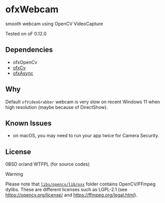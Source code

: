# ofxWebcam

smooth webcam using OpenCV VideoCapture

Tested on oF 0.12.0

## Dependencies

- ofxOpenCv
- [ofxCv](https://github.com/kylemcdonald/ofxCv)
- [ofxAsync](https://github.com/funatsufumiya/ofxAsync)

## Why

Default `ofVideoGrabber` webcam is very slow on recent Windows 11 when high resolution (maybe because of DirectShow).

## Known Issues

- on macOS, you may need to run your app twice for Camera Security.

## License

0BSD or/and WTFPL (for source codes)

> [!WARNING]
> Please note that [`libs/opencv/lib/osx`](libs/opencv/lib/osx) folder contains OpenCV/FFmpeg dylibs. These are different licenses such as LGPL-2.1 (see https://opencv.org/license/ and https://ffmpeg.org/legal.html).